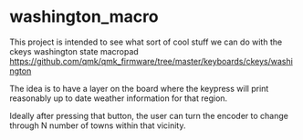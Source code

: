 # washington_macro

This project is intended to see what sort of cool stuff we can do with the ckeys washington state macropad
https://github.com/qmk/qmk_firmware/tree/master/keyboards/ckeys/washington

The idea is to have a layer on the board where the keypress will print reasonably up to date weather information for that region.

Ideally after pressing that button, the user can turn the encoder to change through N number of towns within that vicinity.

